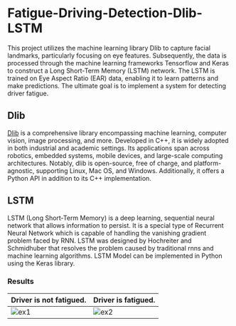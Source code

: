 # Fatigue-Driving-Detection-Dlib-LSTM
This project utilizes the machine learning library Dlib to capture facial landmarks, particularly focusing on eye features. Subsequently, the data is processed through the machine learning frameworks Tensorflow and Keras to construct a Long Short-Term Memory (LSTM) network. The LSTM is trained on Eye Aspect Ratio (EAR) data, enabling it to learn patterns and make predictions. The ultimate goal is to implement a system for detecting driver fatigue.

## Dlib
[Dlib](http://dlib.net/) is a comprehensive library encompassing machine learning, computer vision, image processing, and more. Developed in C++, it is widely adopted in both industrial and academic settings. Its applications span across robotics, embedded systems, mobile devices, and large-scale computing architectures. Notably, dlib is open-source, free of charge, and platform-agnostic, supporting Linux, Mac OS, and Windows. Additionally, it offers a Python API in addition to its C++ implementation.

## LSTM
LSTM (Long Short-Term Memory) is a deep learning, sequential neural network that allows information to persist. It is a special type of Recurrent Neural Network which is capable of handling the vanishing gradient problem faced by RNN. LSTM was designed by Hochreiter and Schmidhuber that resolves the problem caused by traditional rnns and machine learning algorithms. LSTM Model can be implemented in Python using the Keras library.

### Results
| Driver is not fatigued. | Driver is fatigued. |
| ------------- | ------------- |
| ![ex1]() | ![ex2]() |
